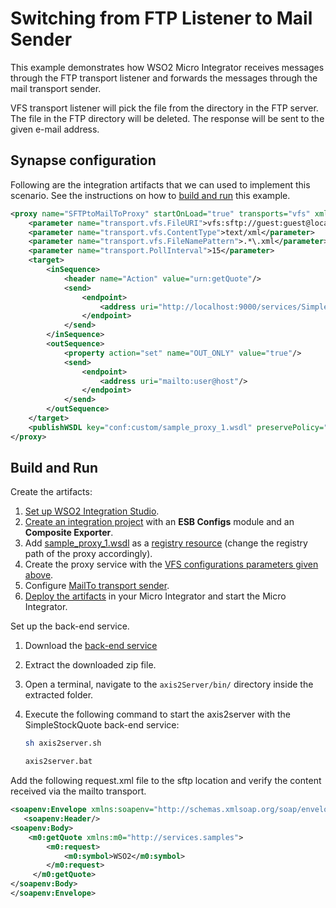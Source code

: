 # Switching from FTP Listener to Mail Sender

This example demonstrates how WSO2 Micro Integrator receives messages through the FTP transport listener and forwards the messages through the mail transport sender.

VFS transport listener will pick the file from the directory in the FTP server. The file in the FTP directory will be deleted. The response will be sent to the given e-mail address.

## Synapse configuration

Following are the integration artifacts that we can used to implement this scenario. See the instructions on how to [build and run](#build-and-run) this example.

```xml
<proxy name="SFTPtoMailToProxy" startOnLoad="true" transports="vfs" xmlns="http://ws.apache.org/ns/synapse">
    <parameter name="transport.vfs.FileURI">vfs:sftp://guest:guest@localhost/test?vfs.passive=true</parameter> <!--CHANGE-->
    <parameter name="transport.vfs.ContentType">text/xml</parameter>
    <parameter name="transport.vfs.FileNamePattern">.*\.xml</parameter>
    <parameter name="transport.PollInterval">15</parameter>
    <target>
        <inSequence>
            <header name="Action" value="urn:getQuote"/>
            <send>
                <endpoint>
                    <address uri="http://localhost:9000/services/SimpleStockQuoteService"/>
                </endpoint>
            </send>
        </inSequence>
        <outSequence>
            <property action="set" name="OUT_ONLY" value="true"/>
            <send>
                <endpoint>
                    <address uri="mailto:user@host"/>
                </endpoint>
            </send>
        </outSequence>
    </target>
    <publishWSDL key="conf:custom/sample_proxy_1.wsdl" preservePolicy="true"/>
</proxy>
```

## Build and Run

Create the artifacts:

1. [Set up WSO2 Integration Studio]({{base_path}}/develop/installing-wso2-integration-studio).
2. [Create an integration project]({{base_path}}/develop/create-integration-project) with an <b>ESB Configs</b> module and an <b>Composite Exporter</b>.
3. Add [sample_proxy_1.wsdl](https://github.com/wso2-docs/WSO2_EI/blob/master/samples-protocol-switching/sample_proxy_1.wsdl) as a [registry resource]({{base_path}}/develop/creating-artifacts/creating-registry-resources) (change the registry path of the proxy accordingly). 
4. Create the proxy service with the [VFS configurations parameters given above]({{base_path}}/reference/config-catalog-mi/#vfs-transport).
5. Configure [MailTo transport sender]({{base_path}}/install-and-setup/setup/transport-configurations/configuring-transports/#configuring-the-mailto-transport).
6. [Deploy the artifacts]({{base_path}}/develop/deploy-artifacts) in your Micro Integrator and start the Micro Integrator.

Set up the back-end service.

1.	Download the [back-end service](
https://github.com/wso2-docs/WSO2_EI/blob/master/Back-End-Service/axis2Server.zip)
2. Extract the downloaded zip file.
3. Open a terminal, navigate to the `axis2Server/bin/` directory inside the extracted folder.
4. Execute the following command to start the axis2server with the SimpleStockQuote back-end service:
   
      ```bash tab='On MacOS/Linux/CentOS'
      sh axis2server.sh
      ```
          
      ```bash tab='On Windows'
      axis2server.bat
      ```
      
Add the following request.xml file to the sftp location and verify the content received via the mailto transport.

```xml
<soapenv:Envelope xmlns:soapenv="http://schemas.xmlsoap.org/soap/envelope/">
   <soapenv:Header/>
<soapenv:Body>
	<m0:getQuote xmlns:m0="http://services.samples">
        <m0:request>
            <m0:symbol>WSO2</m0:symbol>
        </m0:request>
     </m0:getQuote>
</soapenv:Body>
</soapenv:Envelope> 
```

